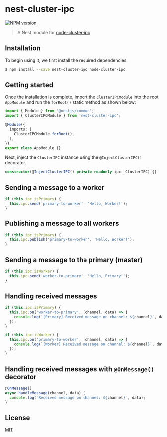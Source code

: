 # nest-cluster-ipc

[![NPM version][npm-image]][npm-url]

> A Nest module for [node-cluster-ipc](https://github.com/chunkai1312/node-cluster-ipc)

## Installation

To begin using it, we first install the required dependencies.

```bash
$ npm install --save nest-cluster-ipc node-cluster-ipc
```

## Getting started

Once the installation is complete, import the `ClusterIPCModule` into the root `AppModule` and run the `forRoot()` static method as shown below:

```typescript
import { Module } from '@nestjs/common';
import { ClusterIPCModule } from 'nest-cluster-ipc';

@Module({
  imports: [
    ClusterIPCModule.forRoot(),
  ],
})
export class AppModule {}
```

Next, inject the `ClusterIPC` instance using the `@InjectClusterIPC()` decorator.

```typescript
constructor(@InjectClusterIPC() private readonly ipc: ClusterIPC) {}
```

## Sending a message to a worker

```typescript
if (this.ipc.isPrimary) {
  this.ipc.send('primary-to-worker', 'Hello, Worker!');
}
```

## Publishing a message to all workers

```typescript
if (this.ipc.isPrimary) {
  this.ipc.publish('primary-to-worker', 'Hello, Worker!');
}
```

## Sending a message to the primary (master)

```typescript
if (this.ipc.isWorker) {
  this.ipc.send('worker-to-primary', 'Hello, Primary!');
}
```

## Handling received messages

```typescript
if (this.ipc.isPrimary) {
  this.ipc.on('worker-to-primary', (channel, data) => {
    console.log(`[Primary] Received message on channel: ${channel}`, data);
  });
}

if (this.ipc.isWorker) {
  this.ipc.on('primary-to-worker', (channel, data) => {
    console.log(`[Worker] Received message on channel: ${channel}`, data);
  });
}
```

## Handling received messages with `@OnMessage()` decorator

```typescript
@OnMessage()
async handleMessage(channel, data) {
  console.log(`Received message on channel: ${channel}`, data);
}
```

## License

[MIT](LICENSE)

[npm-image]: https://img.shields.io/npm/v/nest-cluster-ipc.svg
[npm-url]: https://npmjs.com/package/nest-cluster-ipc
